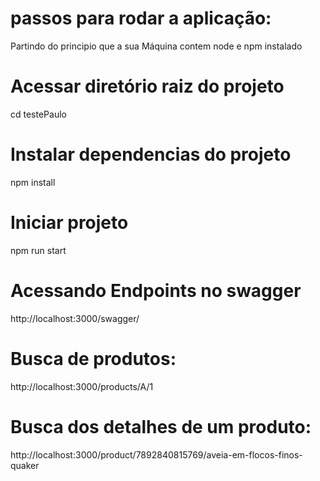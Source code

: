 
# passos para rodar a aplicação:

  Partindo do principio que a sua Máquina contem node e npm instalado

# Acessar diretório raiz do projeto
  cd testePaulo  

# Instalar dependencias do projeto
  npm install  

# Iniciar projeto
  npm run start  

# Acessando Endpoints no swagger
  http://localhost:3000/swagger/ 

# Busca de produtos:
  http://localhost:3000/products/A/1  

# Busca dos detalhes de um produto:
  http://localhost:3000/product/7892840815769/aveia-em-flocos-finos-quaker 

